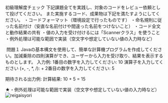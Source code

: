 初級理解度チェック
下記課題全てを実践し、対象のコードをレビュー依頼として投げてください。
また実施するコード、成果物は下記を満たすようにしてください。
・コードフォーマット（環境設定で行ったものです）
・命名規則に従った名前付け（安直な名前付けや間違った名前をつけないこと）
・コード全文と動作結果の共有
・値の入力を受け付けるには「Scannerクラス」を使うこと
・例外処理は可能な範囲で実装（空文字や想定していない値の入力時など）

​
問題１
Javaの基本構文を使用して、簡単な計算機プログラムを作成してください。加減乗除の四則演算ができ、ユーザーから入力を受け取り、結果を表示するものとします。
入力例:
    1番目の数字を入力してください: 10
    演算子を入力してください (+, -, *, /): +
    2番目の数字を入力してください: 5

期待される出力例:
    計算結果: 10 + 5 = 15

★・例外処理は可能な範囲で実装（空文字や想定していない値の入力時など）
![reigaisyori](https://github.com/user-attachments/assets/79704b24-1a18-42dc-b080-74f970a0a78c)
